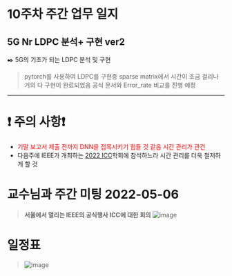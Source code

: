 # 10주차 주간 업무 일지 
## 5G Nr LDPC 분석+ 구현 ver2
✒️  5G의 기초가 되는 LDPC 분석 및 구현
> pytorch를 사용하여 LDPC를 구현중 
> sparse matrix에서 시간이 조금 걸리나 거의 다 구현이 완료되었음 공식 문서와 Error_rate 비교를 진행 예정 

 
-----
# ❗ 주의 사항❗  
>
+ <span style="color:red">기말 보고서 제출 전까지 DNN을 접목시키기 힘들 것 같음 시간 관리가 관건</span>
+ 다음주에 IEEE가 개최하는 [2022 ICC](https://icc2022.ieee-icc.org/)학회에 참석하느라 시간 관리를 더욱 철저하게 할 것

# 교수님과 주간 미팅 2022-05-06
> **서울에서 열리는 IEEE의 공식행사 ICC에 대한 회의**
> ![image](https://user-images.githubusercontent.com/45085563/170332922-9126cf32-c5c3-4259-9aef-530d36365b44.png)
# 일정표 
> ![image](https://user-images.githubusercontent.com/45085563/170332103-f7e0bcba-eb43-439d-8169-d8014c41078b.png)
